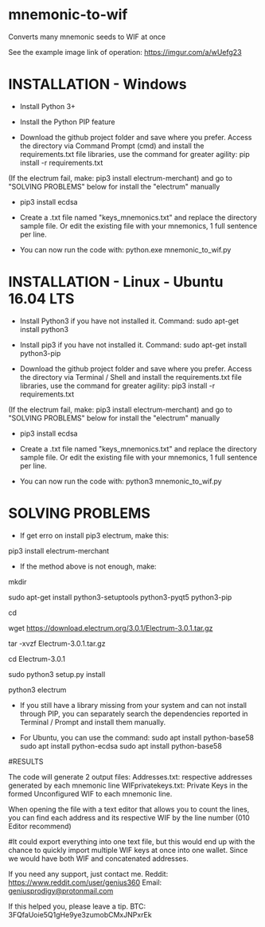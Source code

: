 # mnemonic-to-wif
Converts many mnemonic seeds to WIF at once

See the example image link of operation: https://imgur.com/a/wUefg23

# INSTALLATION - Windows

* Install Python 3+

* Install the Python PIP feature

* Download the github project folder and save where you prefer. Access the directory via Command Prompt (cmd) and install the requirements.txt file libraries, use the command for greater agility: pip install -r requirements.txt

(If the electrum fail, make: pip3 install electrum-merchant) and go to "SOLVING PROBLEMS" below for install the "electrum" manually

* pip3 install ecdsa

* Create a .txt file named "keys_mnemonics.txt" and replace the directory sample file. Or edit the existing file with your mnemonics, 1 full sentence per line.

* You can now run the code with: python.exe mnemonic_to_wif.py



# INSTALLATION - Linux - Ubuntu 16.04 LTS

* Install Python3 if you have not installed it. Command: sudo apt-get install python3

* Install pip3 if you have not installed it. Command: sudo apt-get install python3-pip

* Download the github project folder and save where you prefer. Access the directory via Terminal / Shell and install the requirements.txt file libraries, use the command for greater agility: pip3 install -r requirements.txt

(If the electrum fail, make: pip3 install electrum-merchant) and go to "SOLVING PROBLEMS" below for install the "electrum" manually

* pip3 install ecdsa

* Create a .txt file named "keys_mnemonics.txt" and replace the directory sample file. Or edit the existing file with your mnemonics, 1 full sentence per line.

* You can now run the code with: python3 mnemonic_to_wif.py


# SOLVING PROBLEMS

* If get erro on install pip3 electrum, make this:

pip3 install electrum-merchant

* If the method above is not enough, make:

mkdir <yourdirname>

sudo apt-get install python3-setuptools python3-pyqt5 python3-pip

cd <yourdirname>

wget https://download.electrum.org/3.0.1/Electrum-3.0.1.tar.gz

tar -xvzf Electrum-3.0.1.tar.gz

cd Electrum-3.0.1

sudo python3 setup.py install

python3 electrum

* If you still have a library missing from your system and can not install through PIP, you can separately search the dependencies reported in Terminal / Prompt and install them manually.

* For Ubuntu, you can use the command:
sudo apt install python-base58
sudo apt install python-ecdsa
sudo apt install python-base58

#RESULTS

The code will generate 2 output files:
Addresses.txt: respective addresses generated by each mnemonic line
WIFprivatekeys.txt: Private Keys in the formed Unconfigured WIF to each mnemonic line.

When opening the file with a text editor that allows you to count the lines, you can find each address and its respective WIF by the line number (010 Editor recommend)

#It could export everything into one text file, but this would end up with the chance to quickly import multiple WIF keys at once into one wallet. Since we would have both WIF and concatenated addresses.


If you need any support, just contact me. Reddit: https://www.reddit.com/user/genius360 Email: geniusprodigy@protonmail.com

If this helped you, please leave a tip. BTC: 3FQfaUoie5Q1gHe9ye3zumobCMxJNPxrEk
